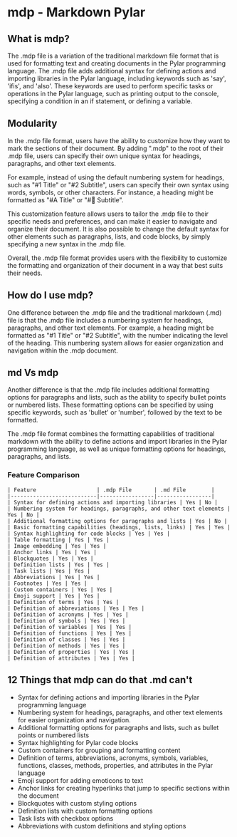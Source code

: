 # mdp - Markdown Pylar

## What is mdp?

The .mdp file is a variation of the traditional markdown file format that is used for formatting text and creating documents in the Pylar programming language. The .mdp file adds additional syntax for defining actions and importing libraries in the Pylar language, including keywords such as 'say', 'ifis', and 'also'. These keywords are used to perform specific tasks or operations in the Pylar language, such as printing output to the console, specifying a condition in an if statement, or defining a variable.

## Modularity

In the .mdp file format, users have the ability to customize how they want to mark the sections of their document. By adding ".mdp" to the root of their .mdp file, users can specify their own unique syntax for headings, paragraphs, and other text elements.

For example, instead of using the default numbering system for headings, such as "#1 Title" or "#2 Subtitle", users can specify their own syntax using words, symbols, or other characters. For instance, a heading might be formatted as "#A Title" or "#🚩 Subtitle".

This customization feature allows users to tailor the .mdp file to their specific needs and preferences, and can make it easier to navigate and organize their document. It is also possible to change the default syntax for other elements such as paragraphs, lists, and code blocks, by simply specifying a new syntax in the .mdp file.

Overall, the .mdp file format provides users with the flexibility to customize the formatting and organization of their document in a way that best suits their needs.

## How do I use mdp?

One difference between the .mdp file and the traditional markdown (.md) file is that the .mdp file includes a numbering system for headings, paragraphs, and other text elements. For example, a heading might be formatted as "#1 Title" or "#2 Subtitle", with the number indicating the level of the heading. This numbering system allows for easier organization and navigation within the .mdp document.

## md Vs mdp

Another difference is that the .mdp file includes additional formatting options for paragraphs and lists, such as the ability to specify bullet points or numbered lists. These formatting options can be specified by using specific keywords, such as 'bullet' or 'number', followed by the text to be formatted.

The .mdp file format combines the formatting capabilities of traditional markdown with the ability to define actions and import libraries in the Pylar programming language, as well as unique formatting options for headings, paragraphs, and lists.

### Feature Comparison

```
| Feature                   | .mdp File       | .md File        |
|---------------------------|-----------------|-----------------|
| Syntax for defining actions and importing libraries | Yes | No |
| Numbering system for headings, paragraphs, and other text elements | Yes | No |
| Additional formatting options for paragraphs and lists | Yes | No |
| Basic formatting capabilities (headings, lists, links) | Yes | Yes |
| Syntax highlighting for code blocks | Yes | Yes |
| Table formatting | Yes | Yes |
| Image embedding | Yes | Yes |
| Anchor links | Yes | Yes |
| Blockquotes | Yes | Yes |
| Definition lists | Yes | Yes |
| Task lists | Yes | Yes |
| Abbreviations | Yes | Yes |
| Footnotes | Yes | Yes |
| Custom containers | Yes | Yes |
| Emoji support | Yes | Yes |
| Definition of terms | Yes | Yes |
| Definition of abbreviations | Yes | Yes |
| Definition of acronyms | Yes | Yes |
| Definition of symbols | Yes | Yes |
| Definition of variables | Yes | Yes |
| Definition of functions | Yes | Yes |
| Definition of classes | Yes | Yes |
| Definition of methods | Yes | Yes |
| Definition of properties | Yes | Yes |
| Definition of attributes | Yes | Yes |
```

## 12 Things that mdp can do that .md can't

- Syntax for defining actions and importing libraries in the Pylar programming language
- Numbering system for headings, paragraphs, and other text elements for easier organization and navigation.
- Additional formatting options for paragraphs and lists, such as bullet points or numbered lists
- Syntax highlighting for Pylar code blocks
- Custom containers for grouping and formatting content
- Definition of terms, abbreviations, acronyms, symbols, variables, functions, classes, methods, properties, and attributes in the Pylar language
- Emoji support for adding emoticons to text
- Anchor links for creating hyperlinks that jump to specific sections within the document
- Blockquotes with custom styling options
- Definition lists with custom formatting options
- Task lists with checkbox options
- Abbreviations with custom definitions and styling options
